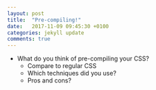 ```yaml
---
layout: post
title:  "Pre-compiling!"
date:   2017-11-09 09:45:30 +0100
categories: jekyll update
comments: true
---
```


* What do you think of pre-compiling your CSS?
  * Compare to regular CSS
  * Which techniques did you use?
  * Pros and cons?